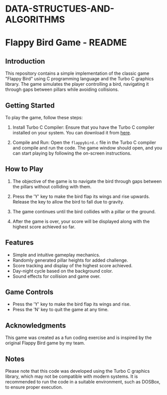 # DATA-STRUCTUES-AND-ALGORITHMS

# Flappy Bird Game - README

## Introduction

This repository contains a simple implementation of the classic game "Flappy Bird" using C programming language and the Turbo C graphics library. The game simulates the player controlling a bird, navigating it through gaps between pillars while avoiding collisions.

## Getting Started

To play the game, follow these steps:

1. Install Turbo C Compiler: Ensure that you have the Turbo C compiler installed on your system. You can download it from [here](https://turboc.codeplex.com/releases/view/62616).

2. Compile and Run: Open the `flappybird.c` file in the Turbo C compiler and compile and run the code. The game window should open, and you can start playing by following the on-screen instructions.

## How to Play

1. The objective of the game is to navigate the bird through gaps between the pillars without colliding with them.

2. Press the 'Y' key to make the bird flap its wings and rise upwards. Release the key to allow the bird to fall due to gravity.

3. The game continues until the bird collides with a pillar or the ground.

4. After the game is over, your score will be displayed along with the highest score achieved so far.

## Features

- Simple and intuitive gameplay mechanics.
- Randomly generated pillar heights for added challenge.
- Score tracking and display of the highest score achieved.
- Day-night cycle based on the background color.
- Sound effects for collision and game over.

## Game Controls

- Press the 'Y' key to make the bird flap its wings and rise.
- Press the 'N' key to quit the game at any time.

## Acknowledgments

This game was created as a fun coding exercise and is inspired by the original Flappy Bird game by my team.

## Notes

Please note that this code was developed using the Turbo C graphics library, which may not be compatible with modern systems. It is recommended to run the code in a suitable environment, such as DOSBox, to ensure proper execution.

